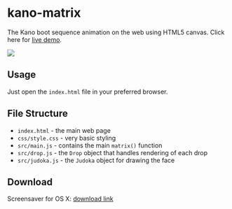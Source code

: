 kano-matrix
===========

The Kano boot sequence animation on the web using HTML5 canvas. Click here for [live demo](http://developers.kano.me/matrix.html).

![](http://developers.kano.me/images/beta131/html-matrix.png)


## Usage

Just open the `index.html` file in your preferred browser.


## File Structure
 * `index.html` - the main web page
 * `css/style.css` - very basic styling
 * `src/main.js` - contains the main `matrix()` function
 * `src/drop.js` - the `Drop` object that handles rendering of each drop
 * `src/judoka.js` - the `Judoka` object for drawing the face

## Download
Screensaver for OS X: [download link](http://dl.kano.me/kano-matrix-osx-screensaver.zip "Matrix Screensaver")
